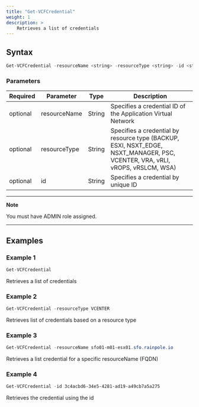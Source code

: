 ```yaml
---
title: "Get-VCFCredential"
weight: 1
description: >
    Retrieves a list of credentials
---
```


## Syntax
``` powershell
Get-VCFCredential -resourceName <string> -resourceType <string> -id <string>
```

### Parameters

| Required | Parameter     | Type     |  Description                                                                                                                  |
| ---------| --------------|----------| ----------------------------------------------------------------------------------------------------------------------------- |
| optional | resourceName  | String   | Specifies a credential  ID of the Application Virtual Network                                                                 |
| optional | resourceType  | String   | Specifies a credential by resource type  (BACKUP, ESXI, NSXT_EDGE, NSXT_MANAGER, PSC, VCENTER, VRA, vRLI, vROPS, vRSLCM, WSA) |
| optional | id            | String   | Specifies a credential by unique ID                                                                                           |

---
**Note**

You must have ADMIN role assigned.

---

## Examples
### Example 1
``` powershell
Get-VCFCredential
```
Retrieves a list of credentials

### Example 2
``` powershell
Get-VCFCredential -resourceType VCENTER
```
Retrieves list of credentials based on a resource type

### Example 3
``` powershell
Get-VCFCredential -resourceName sfo01-m01-esx01.sfo.rainpole.io
```
Retrieves a list credential for a specific resourceName (FQDN)

### Example 4
``` powershell
Get-VCFCredential -id 3c4acbd6-34e5-4281-ad19-a49cb7a5a275
```
Retrieves the credential using the id